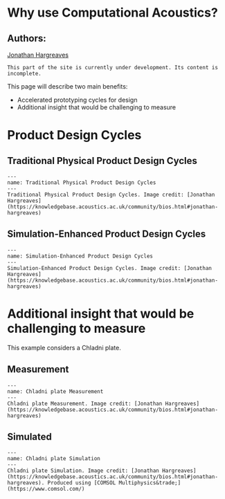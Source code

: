 # Why use Computational Acoustics?

## Authors:
[Jonathan Hargreaves](https://knowledgebase.acoustics.ac.uk/community/bios.html#jonathan-hargreaves)

```{warning}
This part of the site is currently under development. Its content is incomplete.
```

This page will describe two main benefits:
* Accelerated prototyping cycles for design
* Additional insight that would be challenging to measure



# Product Design Cycles

## Traditional Physical Product Design Cycles

```{figure} why-use-ca-cycle1.png
---
name: Traditional Physical Product Design Cycles
---
Traditional Physical Product Design Cycles. Image credit: [Jonathan Hargreaves](https://knowledgebase.acoustics.ac.uk/community/bios.html#jonathan-hargreaves)
```

## Simulation-Enhanced Product Design Cycles

```{figure} why-use-ca-cycle2.png
---
name: Simulation-Enhanced Product Design Cycles
---
Simulation-Enhanced Product Design Cycles. Image credit: [Jonathan Hargreaves](https://knowledgebase.acoustics.ac.uk/community/bios.html#jonathan-hargreaves)
```



# Additional insight that would be challenging to measure
This example considers a Chladni plate.

## Measurement
```{figure} why-use-ca-measured.png
---
name: Chladni plate Measurement
---
Chladni plate Measurement. Image credit: [Jonathan Hargreaves](https://knowledgebase.acoustics.ac.uk/community/bios.html#jonathan-hargreaves)
```

## Simulated
```{figure} why-use-ca-simulated.png
---
name: Chladni plate Simulation
---
Chladni plate Simulation. Image credit: [Jonathan Hargreaves](https://knowledgebase.acoustics.ac.uk/community/bios.html#jonathan-hargreaves). Produced using [COMSOL Multiphysics&trade;](https://www.comsol.com/) 
```

